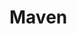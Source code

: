 

# Maven
<!-- 

一次Maven依赖冲突采坑，把依赖调解、类加载彻底整明白了
https://mp.weixin.qq.com/s/svXBS-D-GFlbMar6u9gdsA

解决Maven依赖冲突的好帮手，这款IDEA插件了解一下？ 
https://mp.weixin.qq.com/s/ueK8XgmzdlcH-CsKH8o33A

Maven打包跳过测试的三种方法
https://www.jb51.net/article/199947.htm
-->